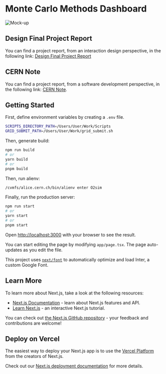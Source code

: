 # Monte Carlo Methods Dashboard

![Mock-up](https://mir-s3-cdn-cf.behance.net/project_modules/2800_opt_1/2736e0195579681.660fdd36d5fae.jpeg)

## Design Final Project Report 

You can find a project report, from an interaction design perspective, in the following link: [Design Final Project Report](https://www.behance.net/gallery/195579681/1-Degree-Final-Project-Report)

## CERN Note

You can find a project report, from a software development perspective, in the following link: [CERN Note](https://cds.cern.ch/record/2882150?ln=en). 

## Getting Started

First, define environment variables by creating a ```.env``` file.

```bash
SCRIPTS_DIRECTORY_PATH=/Users/User/Work/Scripts
GRID_SUBMIT_PATH=/Users/User/Work/grid_submit.sh
```

Then, generate build:

```bash
npm run build
# or
yarn build
# or
pnpm build
```

Then, run alienv:

```bash
/cvmfs/alice.cern.ch/bin/alienv enter O2sim
```


Finally, run the production server:

```bash
npm run start
# or
yarn start
# or
pnpm start
```

Open [http://localhost:3000](http://localhost:3000) with your browser to see the result.

You can start editing the page by modifying `app/page.tsx`. The page auto-updates as you edit the file.

This project uses [`next/font`](https://nextjs.org/docs/basic-features/font-optimization) to automatically optimize and load Inter, a custom Google Font.

## Learn More

To learn more about Next.js, take a look at the following resources:

- [Next.js Documentation](https://nextjs.org/docs) - learn about Next.js features and API.
- [Learn Next.js](https://nextjs.org/learn) - an interactive Next.js tutorial.

You can check out [the Next.js GitHub repository](https://github.com/vercel/next.js/) - your feedback and contributions are welcome!

## Deploy on Vercel

The easiest way to deploy your Next.js app is to use the [Vercel Platform](https://vercel.com/new?utm_medium=default-template&filter=next.js&utm_source=create-next-app&utm_campaign=create-next-app-readme) from the creators of Next.js.

Check out our [Next.js deployment documentation](https://nextjs.org/docs/deployment) for more details.
